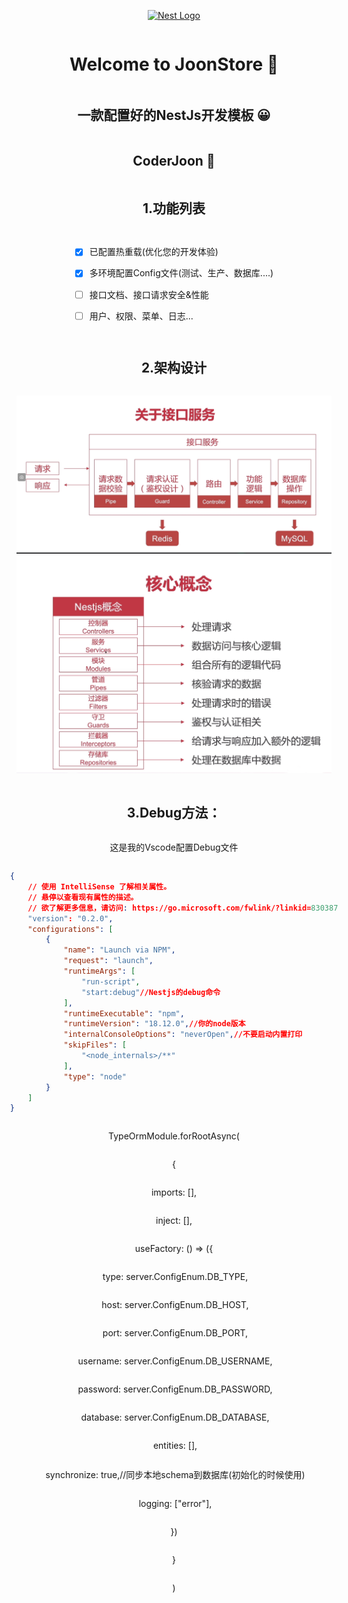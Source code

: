 <p align="center">
  <a href="http://nestjs.com/" target="blank"><img src="https://nestjs.com/img/logo-small.svg" width="200" alt="Nest Logo" /></a>
</p>
<div  class="box"  style="    display: flex;    justify-content: center;    align-items: center;    flex-direction: column; ">  <h1 align="center">Welcome to JoonStore 👋</h1> 
     <h2 align="center"> 一款配置好的NestJs开发模板  😀</h2> 
     <h2 align="center"> CoderJoon  🐂</h2>

## 1.功能列表

- [x] 已配置热重载(优化您的开发体验)
- [x] 多环境配置Config文件(测试、生产、数据库....)
- [ ] 接口文档、接口请求安全&性能
- [ ] 用户、权限、菜单、日志...



## 2.架构设计


![架构设计](https://github.com/Wnagfeng/NestJsTemplate/blob/main/imgs/%E6%9E%B6%E6%9E%84%E8%AE%BE%E8%AE%A1.png)
![架构设计1](https://github.com/Wnagfeng/NestJsTemplate/blob/main/imgs/%E6%9E%B6%E6%9E%84%E8%AE%BE%E8%AE%A12.jpg)



## 3.Debug方法：

这是我的Vscode配置Debug文件

````json
{
    // 使用 IntelliSense 了解相关属性。 
    // 悬停以查看现有属性的描述。
    // 欲了解更多信息，请访问: https://go.microsoft.com/fwlink/?linkid=830387
    "version": "0.2.0",
    "configurations": [
        {
            "name": "Launch via NPM",
            "request": "launch",
            "runtimeArgs": [
                "run-script",
                "start:debug"//Nestjs的debug命令
            ],
            "runtimeExecutable": "npm",
            "runtimeVersion": "18.12.0",//你的node版本
            "internalConsoleOptions": "neverOpen",//不要启动内置打印
            "skipFiles": [
                "<node_internals>/**"
            ],
            "type": "node"
        }
    ]
}
````

 TypeOrmModule.forRootAsync(

  {

   imports: [],

   inject: [],

   useFactory: () => ({

​    type: server.ConfigEnum.DB_TYPE,

​    host: server.ConfigEnum.DB_HOST,

​    port: server.ConfigEnum.DB_PORT,

​    username: server.ConfigEnum.DB_USERNAME,

​    password: server.ConfigEnum.DB_PASSWORD,

​    database: server.ConfigEnum.DB_DATABASE,

​    entities: [],

​    synchronize: true,//同步本地schema到数据库(初始化的时候使用)

​    logging: ["error"],

   })

  }

 )
